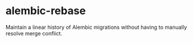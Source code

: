 # alembic-rebase
Maintain a linear history of Alembic migrations without having to manually resolve merge conflict.
